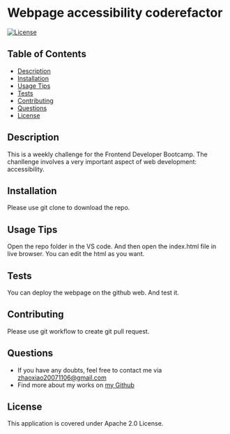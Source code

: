 
# Webpage accessibility coderefactor

[![License](https://img.shields.io/badge/License-Apache_2.0-blue.svg)](https://opensource.org/licenses/Apache-2.0)


## Table of Contents
- [Description](#desc)
- [Installation](#install)
- [Usage Tips](#usage)
- [Tests](#tests)
- [Contributing](#contributing)
- [Questions](#questions)
- [License](#license)


<a name='desc'></a>
## Description

This is a weekly challenge for the Frontend Developer Bootcamp. The chanllenge involves a very important aspect of web development: accessibility.

<a name='install'></a>
## Installation

Please use git clone to download the repo.

<a name='usage'></a>
## Usage Tips

Open the repo folder in the VS code. And then open the index.html file in live browser. You can edit the html as you want.

<a name='tests'></a>
## Tests

You can deploy the webpage on the github web. And test it.

<a name='contributing'></a>
## Contributing

Please use git workflow to create git pull request.

<a name='questions'></a>
## Questions

* If you have any doubts, feel free to contact me via zhaoxiao20071106@gmail.com
* Find more about my works on [my Github](https://github.com/zhaoxiao1111)

<a name='license'></a>
## License
This application is covered under Apache 2.0 License.

